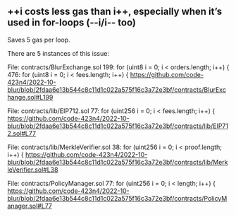 ## ++i costs less gas than i++, especially when it’s used in for-loops (--i/i-- too)
Saves 5 gas per loop.

There are 5 instances of this issue:

File: contracts/BlurExchange.sol
199:          for (uint8 i = 0; i < orders.length; i++) {
476:          for (uint8 i = 0; i < fees.length; i++) {
https://github.com/code-423n4/2022-10-blur/blob/2fdaa6e13b544c8c11d1c022a575f16c3a72e3bf/contracts/BlurExchange.sol#L199

File: contracts/lib/EIP712.sol
77:           for (uint256 i = 0; i < fees.length; i++) {
https://github.com/code-423n4/2022-10-blur/blob/2fdaa6e13b544c8c11d1c022a575f16c3a72e3bf/contracts/lib/EIP712.sol#L77

File: contracts/lib/MerkleVerifier.sol
38:           for (uint256 i = 0; i < proof.length; i++) {
https://github.com/code-423n4/2022-10-blur/blob/2fdaa6e13b544c8c11d1c022a575f16c3a72e3bf/contracts/lib/MerkleVerifier.sol#L38

File: contracts/PolicyManager.sol
77:           for (uint256 i = 0; i < length; i++) {
https://github.com/code-423n4/2022-10-blur/blob/2fdaa6e13b544c8c11d1c022a575f16c3a72e3bf/contracts/PolicyManager.sol#L77
